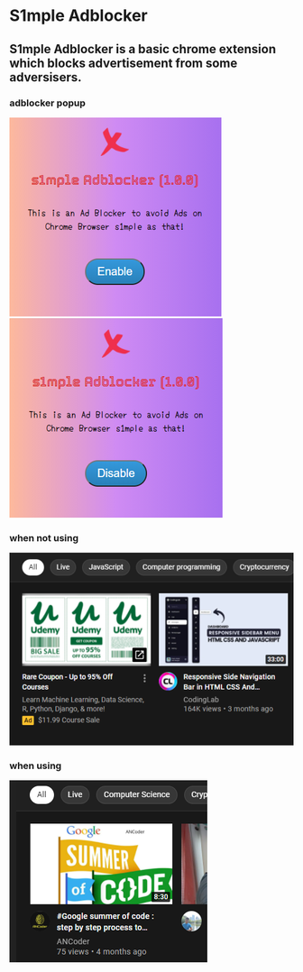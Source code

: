# S1mple Adblocker

## S1mple Adblocker is a basic chrome extension which blocks advertisement from some adversisers.

### adblocker popup

![adblocker ](images/adblocker-1.png)
![adblocker ](images/adblocker-2.png)

### when not using

![adblocker ](images/before.png)

### when using

![adblocker ](images/after.png)
